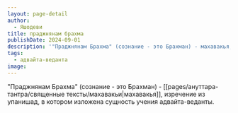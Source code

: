 ```yaml
---
layout: page-detail
author:
  - Яшодеви
title: праджнянам брахма
publishDate: 2024-09-01
description: '"Праджнянам Брахма" (сознание - это Брахман) - махавакья, изречение из упанишад, в котором изложена сущность учения адвайта-веданты.'
tags:
  - адвайта-веданта
image:
---
```

"Праджнянам Брахма" (сознание - это Брахман) - [[pages/ануттара-тантра/священные тексты/махавакьи|махавакья]], изречение из упанишад, в котором изложена сущность учения адвайта-веданты.


